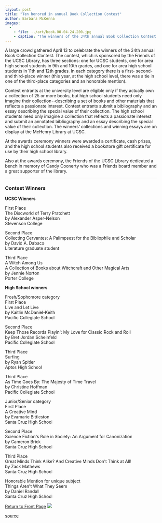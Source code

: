 ```yaml
---
layout: post
title: "Ten honored in annual Book Collection Contest"
author: Barbara McKenna
images:
  -
    - file: ../art/book.00-04-24.200.jpg
    - caption: "The winners of the 34th annual Book Collection Contest. Back row, left to right: David Dabaco, Ryan Spitler, Evamarie Bittleston, Bret Scheinfeld, Kaitlin McDaniel-Keith, Christine Hoffman, Daniel Randall, Jennie Norton. Front, left to right: Cameron Brick, Zack Mathews. Not pictured: Alexander Asper-Nelson."
---
```


A large crowd gathered April 13 to celebrate the winners of the 34th annual Book Collection Contest. The contest, which is sponsored by the Friends of the UCSC Library, has three sections: one for UCSC students, one for area high school students in 9th and 10th grades, and one for area high school students in 11th and 12th grades. In each category there is a first- second- and third-place winner (this year, at the high school level, there was a tie in one of the third-place categories and an honorable mention).

Contest entrants at the university level are eligible only if they actually own a collection of 25 or more books, but high school students need only imagine their collection--describing a set of books and other materials that reflects a passionate interest. Contest entrants submit a bibliography and an essay describing the special value of their collection. The high school students need only imagine a collection that reflects a passionate interest and submit an annotated bibliography and an essay describing the special value of their collection. The winners' collections and winning essays are on display at the McHenry Library at UCSC.   
  
At the awards ceremony winners were awarded a certificate, cash prizes, and the high school students also received a bookstore gift certificate for use by their high school library.   
  
Also at the awards ceremony, the Friends of the UCSC Library dedicated a bench in memory of Candy Coonerty who was a Friends board member and a great supporter of the library.  

* * *

### **Contest Winners**

  
**UCSC Winners**  
  
First Place  
The Discworld of Terry Pratchett  
by Alexander Asper-Nelson  
Stevenson College  
  
Second Place  
Collecting Cervantes: A Palimpsest for the Bibliophile and Scholar  
by David A. Dabaco  
Literature graduate student  
  
Third Place  
A Witch Among Us  
A Collection of Books about Witchcraft and Other Magical Arts  
by Jennie Norton  
Porter College  
  
  
**High School winners**  
  
Frosh/Sophomore category  
First Place  
Live and Let Live  
by Kaitlin McDaniel-Keith  
Pacific Collegiate School  
  
Second Place  
Keep Those Records Playin': My Love for Classic Rock and Roll  
by Bret Jordan Scheinfeld  
Pacific Collegiate School  
  
Third Place  
Surfing  
by Ryan Spitler  
Aptos High School  
  
Third Place  
As Time Goes By: The Majesty of Time Travel  
by Christine Hoffman  
Pacific Collegiate School  
  
Junior/Senior category  
First Place  
A Creative Mind  
by Evamarie Bittleston  
Santa Cruz High School  
  
Second Place  
Science Fiction's Role in Society: An Argument for Canonization  
by Cameron Brick  
Santa Cruz High School  
  
Third Place  
Great Minds Think Alike? And Creative Minds Don't Think at All!  
by Zack Mathews  
Santa Cruz High School  
  
Honorable Mention for unique subject  
Things Aren't What They Seem  
by Daniel Randall  
Santa Cruz High School

[Return to Front Page][1] ![ ][2]

[1]: ../../index.html
[2]: ../../images/trans.gif

[source](http://www1.ucsc.edu/currents/99-00/04-24/book.html "Permalink to book")
